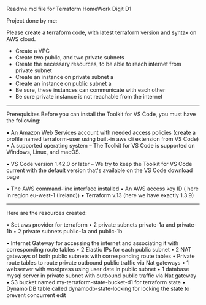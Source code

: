 Readme.md file for Terraform HomeWork Digit D1

Project done by me:

Please create a terraform code, with latest terraform version and syntax on AWS cloud.
 - Create a VPC
 - Create two public, and two private subnets
 - Create the necessary resources, to be able to reach internet from private subnet 
 - Create an instance on private subnet a
 - Create an instance on public subnet a
 - Be sure, these instances can communicate with each other
 - Be sure private instance is not reachable from the internet
 
-------------

Prerequisites
Before you can install the Toolkit for VS Code, you must have the following:

•	An Amazon Web Services account with needed access policies  (create a profile named terraform-user using built-in aws cli extension from VS Code)
•	A supported operating system – The Toolkit for VS Code is supported on Windows, Linux, and macOS.

•	VS Code version 1.42.0 or later – We try to keep the Toolkit for VS Code current with the default version that's available on the VS Code download page

•	The AWS command-line interface installed 
•	An AWS access key ID ( here in region eu-west-1 (Ireland))
•	Terraform v.13 (here we have exactly 1.3.9)

---------------

Here are the resources created:

•	Set aws provider for terraform
•	2 private subnets private-1a and private-1b
•	2 private subnets public-1a and public-1b


•	Internet Gateway for accessing the internet and associating it with corresponding route tables
•	2 Elastic IPs for each public subnet
•	2 NAT gateways of both public subnets with corresponding route tables
•	Private route tables to route private outbound public traffic via Nat gateways
•	1 webserver with wordpress using user date in public subnet 
•	1 database mysql server in private subnet with outbound public traffic via Nat gateway
•	S3 bucket named my-terraform-state-bucket-d1 for terraform state
•	Dynamo DB table called dynamodb-state-locking for locking the state to prevent concurrent edit





 




